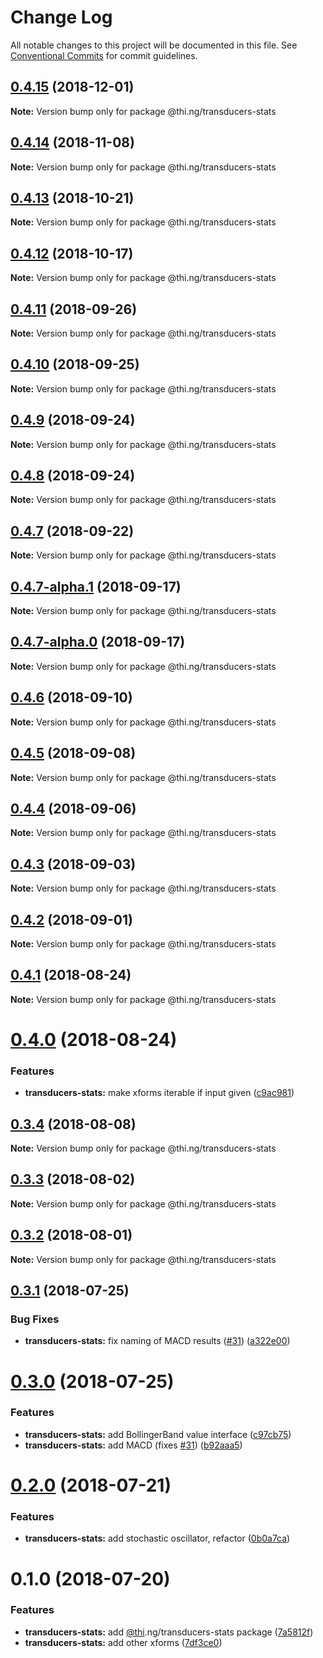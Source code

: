 # Change Log

All notable changes to this project will be documented in this file.
See [Conventional Commits](https://conventionalcommits.org) for commit guidelines.

## [0.4.15](https://github.com/thi-ng/umbrella/compare/@thi.ng/transducers-stats@0.4.14...@thi.ng/transducers-stats@0.4.15) (2018-12-01)

**Note:** Version bump only for package @thi.ng/transducers-stats





## [0.4.14](https://github.com/thi-ng/umbrella/compare/@thi.ng/transducers-stats@0.4.13...@thi.ng/transducers-stats@0.4.14) (2018-11-08)

**Note:** Version bump only for package @thi.ng/transducers-stats





## [0.4.13](https://github.com/thi-ng/umbrella/compare/@thi.ng/transducers-stats@0.4.12...@thi.ng/transducers-stats@0.4.13) (2018-10-21)

**Note:** Version bump only for package @thi.ng/transducers-stats





## [0.4.12](https://github.com/thi-ng/umbrella/compare/@thi.ng/transducers-stats@0.4.11...@thi.ng/transducers-stats@0.4.12) (2018-10-17)

**Note:** Version bump only for package @thi.ng/transducers-stats





<a name="0.4.11"></a>
## [0.4.11](https://github.com/thi-ng/umbrella/compare/@thi.ng/transducers-stats@0.4.10...@thi.ng/transducers-stats@0.4.11) (2018-09-26)

**Note:** Version bump only for package @thi.ng/transducers-stats





<a name="0.4.10"></a>
## [0.4.10](https://github.com/thi-ng/umbrella/compare/@thi.ng/transducers-stats@0.4.9...@thi.ng/transducers-stats@0.4.10) (2018-09-25)

**Note:** Version bump only for package @thi.ng/transducers-stats





<a name="0.4.9"></a>
## [0.4.9](https://github.com/thi-ng/umbrella/compare/@thi.ng/transducers-stats@0.4.8...@thi.ng/transducers-stats@0.4.9) (2018-09-24)

**Note:** Version bump only for package @thi.ng/transducers-stats





<a name="0.4.8"></a>
## [0.4.8](https://github.com/thi-ng/umbrella/compare/@thi.ng/transducers-stats@0.4.7...@thi.ng/transducers-stats@0.4.8) (2018-09-24)

**Note:** Version bump only for package @thi.ng/transducers-stats





<a name="0.4.7"></a>
## [0.4.7](https://github.com/thi-ng/umbrella/compare/@thi.ng/transducers-stats@0.4.7-alpha.1...@thi.ng/transducers-stats@0.4.7) (2018-09-22)

**Note:** Version bump only for package @thi.ng/transducers-stats





<a name="0.4.7-alpha.1"></a>
## [0.4.7-alpha.1](https://github.com/thi-ng/umbrella/compare/@thi.ng/transducers-stats@0.4.7-alpha.0...@thi.ng/transducers-stats@0.4.7-alpha.1) (2018-09-17)

**Note:** Version bump only for package @thi.ng/transducers-stats





<a name="0.4.7-alpha.0"></a>
## [0.4.7-alpha.0](https://github.com/thi-ng/umbrella/compare/@thi.ng/transducers-stats@0.4.6...@thi.ng/transducers-stats@0.4.7-alpha.0) (2018-09-17)

**Note:** Version bump only for package @thi.ng/transducers-stats





<a name="0.4.6"></a>
## [0.4.6](https://github.com/thi-ng/umbrella/compare/@thi.ng/transducers-stats@0.4.5...@thi.ng/transducers-stats@0.4.6) (2018-09-10)

**Note:** Version bump only for package @thi.ng/transducers-stats





<a name="0.4.5"></a>
## [0.4.5](https://github.com/thi-ng/umbrella/compare/@thi.ng/transducers-stats@0.4.4...@thi.ng/transducers-stats@0.4.5) (2018-09-08)

**Note:** Version bump only for package @thi.ng/transducers-stats





<a name="0.4.4"></a>
## [0.4.4](https://github.com/thi-ng/umbrella/compare/@thi.ng/transducers-stats@0.4.3...@thi.ng/transducers-stats@0.4.4) (2018-09-06)




**Note:** Version bump only for package @thi.ng/transducers-stats

<a name="0.4.3"></a>
## [0.4.3](https://github.com/thi-ng/umbrella/compare/@thi.ng/transducers-stats@0.4.2...@thi.ng/transducers-stats@0.4.3) (2018-09-03)




**Note:** Version bump only for package @thi.ng/transducers-stats

<a name="0.4.2"></a>
## [0.4.2](https://github.com/thi-ng/umbrella/compare/@thi.ng/transducers-stats@0.4.1...@thi.ng/transducers-stats@0.4.2) (2018-09-01)




**Note:** Version bump only for package @thi.ng/transducers-stats

<a name="0.4.1"></a>
## [0.4.1](https://github.com/thi-ng/umbrella/compare/@thi.ng/transducers-stats@0.4.0...@thi.ng/transducers-stats@0.4.1) (2018-08-24)




**Note:** Version bump only for package @thi.ng/transducers-stats

<a name="0.4.0"></a>
# [0.4.0](https://github.com/thi-ng/umbrella/compare/@thi.ng/transducers-stats@0.3.4...@thi.ng/transducers-stats@0.4.0) (2018-08-24)


### Features

* **transducers-stats:** make xforms iterable if input given ([c9ac981](https://github.com/thi-ng/umbrella/commit/c9ac981))




<a name="0.3.4"></a>
## [0.3.4](https://github.com/thi-ng/umbrella/compare/@thi.ng/transducers-stats@0.3.3...@thi.ng/transducers-stats@0.3.4) (2018-08-08)




**Note:** Version bump only for package @thi.ng/transducers-stats

<a name="0.3.3"></a>
## [0.3.3](https://github.com/thi-ng/umbrella/compare/@thi.ng/transducers-stats@0.3.2...@thi.ng/transducers-stats@0.3.3) (2018-08-02)




**Note:** Version bump only for package @thi.ng/transducers-stats

<a name="0.3.2"></a>
## [0.3.2](https://github.com/thi-ng/umbrella/compare/@thi.ng/transducers-stats@0.3.1...@thi.ng/transducers-stats@0.3.2) (2018-08-01)




**Note:** Version bump only for package @thi.ng/transducers-stats

<a name="0.3.1"></a>
## [0.3.1](https://github.com/thi-ng/umbrella/compare/@thi.ng/transducers-stats@0.3.0...@thi.ng/transducers-stats@0.3.1) (2018-07-25)


### Bug Fixes

* **transducers-stats:** fix naming of MACD results ([#31](https://github.com/thi-ng/umbrella/issues/31)) ([a322e00](https://github.com/thi-ng/umbrella/commit/a322e00))




<a name="0.3.0"></a>
# [0.3.0](https://github.com/thi-ng/umbrella/compare/@thi.ng/transducers-stats@0.2.0...@thi.ng/transducers-stats@0.3.0) (2018-07-25)


### Features

* **transducers-stats:** add BollingerBand value interface ([c97cb75](https://github.com/thi-ng/umbrella/commit/c97cb75))
* **transducers-stats:** add MACD (fixes [#31](https://github.com/thi-ng/umbrella/issues/31)) ([b92aaa5](https://github.com/thi-ng/umbrella/commit/b92aaa5))




<a name="0.2.0"></a>
# [0.2.0](https://github.com/thi-ng/umbrella/compare/@thi.ng/transducers-stats@0.1.0...@thi.ng/transducers-stats@0.2.0) (2018-07-21)


### Features

* **transducers-stats:** add stochastic oscillator, refactor ([0b0a7ca](https://github.com/thi-ng/umbrella/commit/0b0a7ca))




<a name="0.1.0"></a>
# 0.1.0 (2018-07-20)


### Features

* **transducers-stats:** add [@thi](https://github.com/thi).ng/transducers-stats package ([7a5812f](https://github.com/thi-ng/umbrella/commit/7a5812f))
* **transducers-stats:** add other xforms ([7df3ce0](https://github.com/thi-ng/umbrella/commit/7df3ce0))

